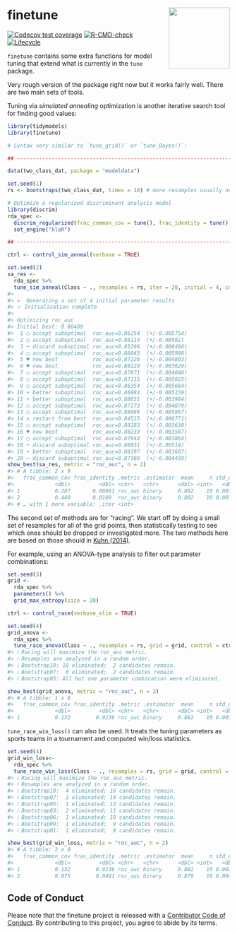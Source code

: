 
<!-- README.md is generated from README.Rmd. Please edit that file -->

# finetune <a href='https://finetune.tidymodels.org'><img src='man/figures/logo.png' align="right" height="138" /></a>

<!-- badges: start -->

[![Codecov test
coverage](https://codecov.io/gh/tidymodels/finetune/branch/main/graph/badge.svg)](https://codecov.io/gh/tidymodels/finetune?branch=main)
[![R-CMD-check](https://github.com/tidymodels/finetune/workflows/R-CMD-check/badge.svg)](https://github.com/tidymodels/finetune/actions)
[![Lifecycle](https://img.shields.io/badge/lifecycle-experimental-orange.svg)](https://lifecycle.r-lib.org/articles/stages.html)
<!-- badges: end -->

`finetune` contains some extra functions for model tuning that extend
what is currently in the `tune` package.

Very rough version of the package right now but it works fairly well.
There are two main sets of tools.

Tuning via *simulated annealing* optimization is another iterative
search tool for finding good values:

``` r
library(tidymodels)
library(finetune)

# Syntax very similar to `tune_grid()` or `tune_Bayes()`: 

## -----------------------------------------------------------------------------

data(two_class_dat, package = "modeldata")

set.seed(1)
rs <- bootstraps(two_class_dat, times = 10) # more resamples usually needed

# Optimize a regularized discriminant analysis model
library(discrim)
rda_spec <-
  discrim_regularized(frac_common_cov = tune(), frac_identity = tune()) %>%
  set_engine("klaR")

## -----------------------------------------------------------------------------

ctrl <- control_sim_anneal(verbose = TRUE)

set.seed(2)
sa_res <- 
  rda_spec %>% 
  tune_sim_anneal(Class ~ ., resamples = rs, iter = 20, initial = 4, control = ctrl)
#> 
#> >  Generating a set of 4 initial parameter results
#> ✓ Initialization complete
#> 
#> Optimizing roc_auc
#> Initial best: 0.86480
#>  1 ◯ accept suboptimal  roc_auc=0.86254  (+/-0.005754)
#>  2 ◯ accept suboptimal  roc_auc=0.86119  (+/-0.00582)
#>  3 ─ discard suboptimal roc_auc=0.85296  (+/-0.006486)
#>  4 ◯ accept suboptimal  roc_auc=0.86043  (+/-0.005998)
#>  5 ♥ new best           roc_auc=0.87226  (+/-0.004803)
#>  6 ♥ new best           roc_auc=0.88229  (+/-0.003629)
#>  7 ◯ accept suboptimal  roc_auc=0.87871  (+/-0.004048)
#>  8 ◯ accept suboptimal  roc_auc=0.87115  (+/-0.005025)
#>  9 ◯ accept suboptimal  roc_auc=0.86354  (+/-0.005684)
#> 10 + better suboptimal  roc_auc=0.86984  (+/-0.005159)
#> 11 + better suboptimal  roc_auc=0.88031  (+/-0.003984)
#> 12 ◯ accept suboptimal  roc_auc=0.87273  (+/-0.004879)
#> 13 ◯ accept suboptimal  roc_auc=0.86086  (+/-0.005867)
#> 14 x restart from best  roc_auc=0.84515  (+/-0.006771)
#> 15 ◯ accept suboptimal  roc_auc=0.88183  (+/-0.003638)
#> 16 ♥ new best           roc_auc=0.88233  (+/-0.003587)
#> 17 ◯ accept suboptimal  roc_auc=0.87944  (+/-0.003864)
#> 18 ─ discard suboptimal roc_auc=0.86931  (+/-0.00514)
#> 19 + better suboptimal  roc_auc=0.88197  (+/-0.003607)
#> 20 ─ discard suboptimal roc_auc=0.87388  (+/-0.004439)
show_best(sa_res, metric = "roc_auc", n = 2)
#> # A tibble: 2 x 9
#>   frac_common_cov frac_identity .metric .estimator  mean     n std_err .config
#>             <dbl>         <dbl> <chr>   <chr>      <dbl> <int>   <dbl> <chr>  
#> 1           0.287       0.00861 roc_auc binary     0.882    10 0.00359 Iter16 
#> 2           0.440       0.0109  roc_auc binary     0.882    10 0.00363 Iter6  
#> # … with 1 more variable: .iter <int>
```

The second set of methods are for “racing”. We start off by doing a
small set of resamples for all of the grid points, then statistically
testing to see which ones should be dropped or investigated more. The
two methods here are based on those should in [Kuhn
(2014)](https://arxiv.org/abs/1405.6974).

For example, using an ANOVA-type analysis to filter out parameter
combinations:

``` r
set.seed(3)
grid <-
  rda_spec %>%
  parameters() %>%
  grid_max_entropy(size = 20)

ctrl <- control_race(verbose_elim = TRUE)

set.seed(4)
grid_anova <- 
  rda_spec %>% 
  tune_race_anova(Class ~ ., resamples = rs, grid = grid, control = ctrl)
#> ℹ Racing will maximize the roc_auc metric.
#> ℹ Resamples are analyzed in a random order.
#> ℹ Bootstrap10: 18 eliminated;  2 candidates remain.
#> ℹ Bootstrap07:  0 eliminated;  2 candidates remain.
#> ℹ Bootstrap05: All but one parameter combination were eliminated.

show_best(grid_anova, metric = "roc_auc", n = 2)
#> # A tibble: 1 x 8
#>   frac_common_cov frac_identity .metric .estimator  mean     n std_err .config  
#>             <dbl>         <dbl> <chr>   <chr>      <dbl> <int>   <dbl> <chr>    
#> 1           0.132        0.0136 roc_auc binary     0.882    10 0.00363 Preproce…
```

`tune_race_win_loss()` can also be used. It treats the tuning parameters
as sports teams in a tournament and computed win/loss statistics.

``` r
set.seed(4)
grid_win_loss<- 
  rda_spec %>% 
  tune_race_win_loss(Class ~ ., resamples = rs, grid = grid, control = ctrl)
#> ℹ Racing will maximize the roc_auc metric.
#> ℹ Resamples are analyzed in a random order.
#> ℹ Bootstrap10:  4 eliminated; 16 candidates remain.
#> ℹ Bootstrap07:  2 eliminated; 14 candidates remain.
#> ℹ Bootstrap05:  1 eliminated; 13 candidates remain.
#> ℹ Bootstrap03:  2 eliminated; 11 candidates remain.
#> ℹ Bootstrap06:  1 eliminated; 10 candidates remain.
#> ℹ Bootstrap09:  1 eliminated;  9 candidates remain.
#> ℹ Bootstrap01:  1 eliminated;  8 candidates remain.

show_best(grid_win_loss, metric = "roc_auc", n = 2)
#> # A tibble: 2 x 8
#>   frac_common_cov frac_identity .metric .estimator  mean     n std_err .config  
#>             <dbl>         <dbl> <chr>   <chr>      <dbl> <int>   <dbl> <chr>    
#> 1           0.132        0.0136 roc_auc binary     0.882    10 0.00363 Preproce…
#> 2           0.975        0.0491 roc_auc binary     0.879    10 0.00422 Preproce…
```

## Code of Conduct

Please note that the finetune project is released with a [Contributor
Code of
Conduct](https://contributor-covenant.org/version/2/0/CODE_OF_CONDUCT.html).
By contributing to this project, you agree to abide by its terms.
